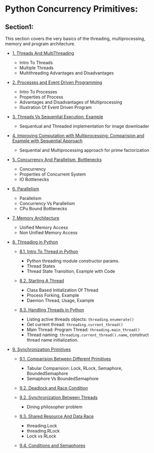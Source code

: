 # Python Concurrency Primitives:

## Section1:

This section covers the very basics of the threading, multiprocessing, memory and program architecture.

- [1. Threads And MultiThreading](./References/Section1/1.%20Thread%20and%20Multithreading.md)
    - Intro To Threads
    - Multiple Threads
    - Multithreading Advantages and Disadvantages

- [2. Processes and Event Driven Programming](./References/Section1/2.%20Processes%20and%20Event%20Driven%20Programming.md)
    - Intro To Processes
    - Properties of Process
    - Advantages and Disadvantages of Multiprocessing
    - Illustration Of Event Driven Program

- [3. Threads Vs Sequential Execution: Example](./References/Section1/3.%20ImageDownloaderComparision.md)
    - Sequentual and Threaded implementation for image downloader

- [4. Improving Computation with Multiprocessing: Comparision and Example with Sequential Approach](./References/Section1/4.%20Improving%20Computation%20With%20MultiProcessing.md)
    - Sequential and Multiprocessing approach for prime factorization

- [5. Concurrency And Parallelism, Bottlenecks](./References/Section1/5.%20Concurrency%20and%20IO%20bottleneck.md)
    - Concurrency
    - Properties of Concurrent System
    - IO Bottlenecks

- [6. Parallelism](./References/Section1/6.%20Parallelism.md)
    - Parallelism
    - Concurrency Vs Parallelism
    - CPu Bound Bottlenecks

- [7. Memory Architecture](./References/Section1/7.%20Memory%20Architecture.md)
    - Unified Memory Access
    - Non Unified Memory Access

- [8. Threading in Python](./References/Section1/Threads%20In%20Python/)

    - [8.1. Intro To Thread in Python](./References/Section1/Threads%20In%20Python/1.%20Threads%20in%20Python.md)
        - Python threading module constructor params.
        - Thread States
        - Thread State Transition, Example with Code

    - [8.2. Starting A Thread](./References/Section1/Threads%20In%20Python/2.%20Starting%20A%20Thread.md)
        - Class Based Initialization Of Thread
        - Process Forking, Example
        - Daemon Thread, Usage, Example
    
    - [8.3. Handling Threads in Python](./References/Section1/Threads%20In%20Python/3.%20Handling%20threads.md)
        - Listing active threads objects: ``threading.enumerate()``
        - Get current thread: ``threading.current_thread()``
        - Main Thread: Program Thread: ``threading.main_thread()``
        - Thread naming: ``threading.current_thread().name``, construct thread name initialization.

- [9. Synchronization Primitives](./References/Section1/Threads%20In%20Python/Synchronization/)

    - [9.1. Comparision Between Different Primitives](./References/Section1/Threads%20In%20Python/Synchronization/Comparision%20Between%20Primitives.md)
        - Tabular Comparision: Lock, RLock, Semaphore, BoundedSemaphore
        - Semaphore Vs BoundedSemaphore

    - [9.2. Deadlock and Race Condition](./References/Section1/Threads%20In%20Python/Synchronization/DeadLock%20and%20Race%20Condition.md)

    - [9.2. Synchronization Between Threads](./References/Section1/Threads%20In%20Python/Synchronization/Synchronization%20Between%20Threads.md)
        - Dining philosopher problem

    - [9.3. Shared Resource And Data Race](./References/Section1/Threads%20In%20Python/Synchronization/Shared%20Resource%20And%20Data%20Race.md)
        - threading.Lock
        - threading.RLock
        - Lock vs RLock

    - [9.4. Conditions and Semaphores](./References/Section1/Threads%20In%20Python/Synchronization/4.%20Conditions%20and%20Semaphores.md)
